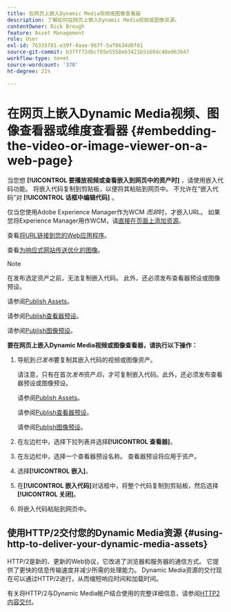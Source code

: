 ```yaml
---
title: 在网页上嵌入Dynamic Media视频或图像查看器
description: 了解如何在网页上嵌入Dynamic Media视频或图像资源。
contentOwner: Rick Brough
feature: Asset Management
role: User
exl-id: 76335781-e39f-4aae-967f-5af8634d8f61
source-git-commit: b37ff72dbcf85e5558eb3421b5168dc48e063b47
workflow-type: tm+mt
source-wordcount: '378'
ht-degree: 21%

---
```


# 在网页上嵌入Dynamic Media视频、图像查看器或维度查看器 {#embedding-the-video-or-image-viewer-on-a-web-page}

当您想 **[!UICONTROL 要播放视频或查看嵌入到网页中的资产时]** ，请使用嵌入代码功能。 将嵌入代码复制到剪贴板，以便将其粘贴到网页中。 不允许在“嵌入代码”对 **[!UICONTROL 话框中编辑代码]** 。

仅当您使用Adobe Experience Manager作为WCM _而非_&#x200B;时，才嵌入URL。 如果您将Experience Manager用作WCM，请[直接在页面上添加资源](adding-dynamic-media-assets-to-pages.md)。

查看[将URL链接到您的Web应用程序](linking-urls-to-yourwebapplication.md)。

查看[为响应式网站传送优化的图像](responsive-site.md)。

>[!NOTE]
>
>在发布选定资产之前，无法复制嵌入代码。 此外，还必须发布查看器预设或图像预设。
>
>请参阅[Publish Assets](publishing-dynamicmedia-assets.md)。
>
>请参阅[Publish查看器预设](managing-viewer-presets.md#publishing-viewer-presets)。
>
>请参阅[Publish图像预设](managing-image-presets.md#publishing-image-presets)。

**要在网页上嵌入Dynamic Media视频或图像查看器，请执行以下操作：**

1. 导航到&#x200B;*已发布*&#x200B;要复制其嵌入代码的视频或图像资产。

   请注意，只有在首次&#x200B;*发布*&#x200B;资产&#x200B;*后*，才可复制嵌入代码。此外，还必须发布查看器预设或图像预设。

   请参阅[Publish Assets](publishing-dynamicmedia-assets.md)。

   请参阅[Publish查看器预设](managing-viewer-presets.md#publishing-viewer-presets)。

   请参阅[Publish图像预设](managing-image-presets.md#publishing-image-presets)。

1. 在左边栏中，选择下拉列表并选择&#x200B;**[!UICONTROL 查看器]**。
1. 在左边栏中，选择一个查看器预设名称。 查看器预设将应用于资产。
1. 选择&#x200B;**[!UICONTROL 嵌入]**。
1. 在&#x200B;**[!UICONTROL 嵌入代码]**&#x200B;对话框中，将整个代码复制到剪贴板，然后选择&#x200B;**[!UICONTROL 关闭]**。
1. 将嵌入代码粘贴到网页中。

## 使用HTTP/2交付您的Dynamic Media资源 {#using-http-to-deliver-your-dynamic-media-assets}

HTTP/2是新的、更新的Web协议，它改进了浏览器和服务器的通信方式。 它提供了更快的信息传输速度并减少所需的处理能力。 Dynamic Media资源的交付现在可以通过HTTP/2进行，从而缩短响应时间和加载时间。

有关将HTTP/2与Dynamic Media帐户结合使用的完整详细信息，请参阅[HTTP2内容交付](http2faq.md)。
